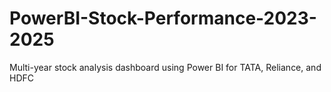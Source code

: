 # PowerBI-Stock-Performance-2023-2025
Multi-year stock analysis dashboard using Power BI for TATA, Reliance, and HDFC
